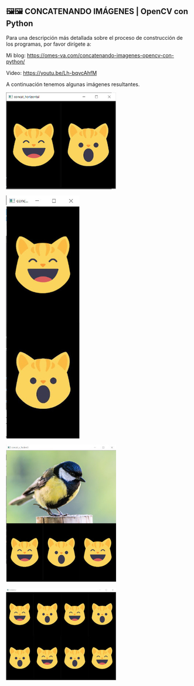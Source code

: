 ## 🖼️🖼️ CONCATENANDO IMÁGENES | OpenCV con Python

Para una descripción más detallada sobre el proceso de construcción de los programas, por favor dirígete a:

Mi blog: https://omes-va.com/concatenando-imagenes-opencv-con-python/

Video: https://youtu.be/Lh-bqvcAhfM

A continuación tenemos algunas imágenes resultantes.

![](concatenando_horizontalmente.jpeg)

![](concatenando_verticalmente.jpeg)

![](concatenando_1sobre3.jpeg)

![](concatenando_2x4.jpeg)
